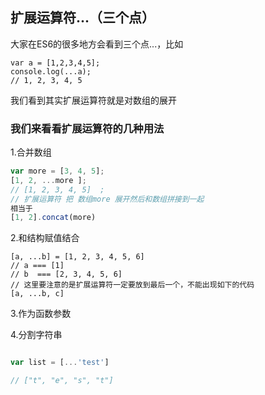 
## 扩展运算符...（三个点）
大家在ES6的很多地方会看到三个点...，比如
``` javascripit
var a = [1,2,3,4,5]; 
console.log(...a);
// 1, 2, 3, 4, 5

```
我们看到其实扩展运算符就是对数组的展开


### 我们来看看扩展运算符的几种用法

1.合并数组
``` javascript
var more = [3, 4, 5];
[1, 2, ...more ];
// [1, 2, 3, 4, 5]  ;
// 扩展运算符 把 数组more 展开然后和数组拼接到一起
相当于
[1, 2].concat(more)

```

2.和结构赋值结合

``` javasciprt
[a, ...b] = [1, 2, 3, 4, 5, 6]
// a === [1]
// b  === [2, 3, 4, 5, 6]
// 这里要注意的是扩展运算符一定要放到最后一个，不能出现如下的代码
[a, ...b, c] 

```



3.作为函数参数



4.分割字符串

``` javascript

var list = [...'test']

// ["t", "e", "s", "t"]




```
